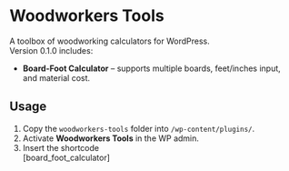 # Woodworkers Tools

A toolbox of woodworking calculators for WordPress.  
Version 0.1.0 includes:

* **Board‑Foot Calculator** – supports multiple boards, feet/inches input, and material cost.

## Usage

1. Copy the `woodworkers‑tools` folder into `/wp-content/plugins/`.
2. Activate **Woodworkers Tools** in the WP admin.
3. Insert the shortcode  
   [board_foot_calculator]

